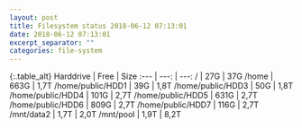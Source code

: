 ```yaml
---
layout: post
title: Filesystem status 2018-06-12 07:13:01
date: 2018-06-12 07:13:01
excerpt_separator: ""
categories: file-system
---
```

{:.table_alt}
Harddrive | Free | Size
:--- | ---: | ---:
/ | 27G | 37G
/home | 663G | 1,7T
/home/public/HDD1 | 39G | 1,8T
/home/public/HDD3 | 50G | 1,8T
/home/public/HDD4 | 101G | 2,7T
/home/public/HDD5 | 631G | 2,7T
/home/public/HDD6 | 809G | 2,7T
/home/public/HDD7 | 116G | 2,7T
/mnt/data2 | 1,7T | 2,0T
/mnt/pool | 1,9T | 8,2T
